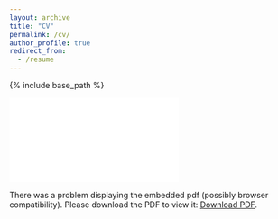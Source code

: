 ```yaml
---
layout: archive
title: "CV"
permalink: /cv/
author_profile: true
redirect_from:
  - /resume
---
```


{% include base_path %}

<object data='/files/jianhuang_cv.pdf' type='application/pdf' width='700px' height='700px'>
  <embed src='/files/jianhuang_cv.pdf'> <p> There was a problem displaying the embedded pdf (possibly browser compatibility). Please download the PDF to view it: <a href='/files/jianhuang_cv.pdf'>Download PDF</a>.  </p></embed>
</object>
